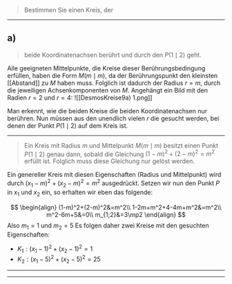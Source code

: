 > Bestimmen Sie einen Kreis, der

---
## a)
> beide Koordinatenachsen berührt und durch den $P(1\mid2)$ geht.

Alle geeigneten Mittelpunkte, die Kreise dieser Berührungsbedingung erfüllen, haben die Form $M(m\mid m)$, da der Berührungspunkt den kleinsten [[Abstand]] zu $M$ haben muss. Folglich ist dadurch der Radius $r=m$, durch die jeweiligen Achsenkomponenten von $M$.
Angehängt ein Bild mit den Radien $r=2$ und $r=4$:
![[DesmosKreise9a) 1.png]]

Man erkennt, wie die beiden Kreise die beiden Koordinatenachsen nur berühren. Nun müssen aus den unendlich vielen $r$ die gesucht werden, bei denen der Punkt $P(1\mid2)$ auf dem Kreis ist.

---
>Ein Kreis mit Radius $m$ und Mittelpunkt $M(m\mid m)$ besitzt einen Punkt $P(1\mid2)$ genau dann, sobald die Gleichung $(1-m)^2+(2-m)^2=m^2$ erfüllt ist. Folglich muss diese Gleichung nur gelöst werden.

Ein genereller Kreis mit diesen Eigenschaften (Radius und Mittelpunkt) wird durch $(x_1-m)^2+(x_2-m)^2=m^2$ ausgedrückt. Setzen wir nun den Punkt $P$ in $x_1$ und $x_2$ ein, so erhalten wir eben das folgende:

$$
\begin{align}
	(1-m)^2+(2-m)^2&=m^2\\
	1-2m+m^2+4-4m+m^2&=m^2\\
	m^2-6m+5&=0\\
	m_{1;2}&=3\mp2
\end{align}
$$
Also $m_1=1$ und $m_2=5$
Es folgen daher zwei Kreise mit den gesuchten Eigenschaften:
- $K_1:(x_1-1)^2+(x_2-1)^2=1$
- $K_2:(x_1-5)^2+(x_2-5)^2=25$

---
---